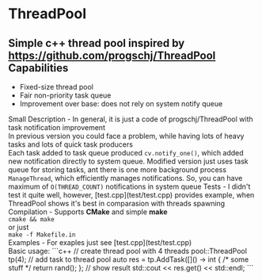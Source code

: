 ThreadPool
=
Simple c++ thread pool inspired by https://github.com/progschj/ThreadPool
Capabilities
-
<ul>
<li>Fixed-size thread pool</li>
<li>Fair non-priority task queue</li>
<li>Improvement over base: does not rely on system notify queue</li>
</ul>
Small Description
-
In general, it is just a code of progschj/ThreadPool with task notification improvement<br>
In previous version you could face a problem, while having lots of heavy tasks and lots of quick task producers<br>
Each task added to task queue produced <code>cv.notify_one()</code>, which added new notification directly to system queue.
Modified version just uses task queue for storing tasks, ant there is one more background process <code>ManageThread</code>,
which efficiently manages notifications. So, you can have maximum of <code>O(THREAD_COUNT)</code> notifications in system queue
Tests
-
I didn't test it quite well, however, [test.cpp](test/test.cpp) provides example, when ThreadPool shows it's best in comparasion with threads spawning
Compilation
-
Supports <b>CMake</b> and simple <b>make</b>
<code>
cmake && make
</code>
or just
<code>
make -f Makefile.in
</code>
Examples
-
For exaples just see [test.cpp](test/test.cpp)<br>
Basic usage:
```c++
// create thread pool with 4 threads
pool::ThreadPool tp(4); 
// add task to thread pool
auto res = tp.AddTask([]() -> int { /* some stuff */ return rand(); };
// show result
std::cout << res.get() << std::endl;
```
